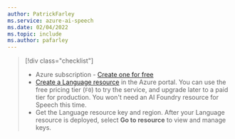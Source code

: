 ```yaml
---
author: PatrickFarley
ms.service: azure-ai-speech
ms.date: 02/04/2022
ms.topic: include
ms.author: pafarley
---
```


> [!div class="checklist"]
> * Azure subscription - [Create one for free](https://azure.microsoft.com/pricing/purchase-options/azure-account?cid=msft_learn)
> * <a href="https://portal.azure.com/#create/Microsoft.CognitiveServicesTextAnalytics"  title="Create a Language resource"  target="_blank">Create a Language resource</a> in the Azure portal. You can use the free pricing tier (`F0`) to try the service, and upgrade later to a paid tier for production. You won't need an AI Foundry resource for Speech this time. 
> * Get the Language resource key and region. After your Language resource is deployed, select **Go to resource** to view and manage keys. 
